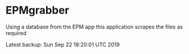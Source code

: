 # EPMgrabber
Using a database from the EPM app this application scrapes the files as required


Latest backup: Sun Sep 22 18:20:01 UTC 2019
